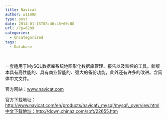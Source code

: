 ```yaml
---
title: Navicat
author: w1100n
type: post
date: 2014-01-15T05:46:45+00:00
url: /?p=6209
categories:
  - Uncategorized
tags:
  - Database

---
```

一套适用于MySQL数据库系统地图形化数据库管理、报告以及监控的工具。新版本具有高性能的、具有商业智能的、强大的备份功能，此外还有许多的改进。含简体中文文件。

官方网站：www.navicat.com

官方下载地址：http://www.navicat.com/en/products/navicat\_mysql/mysql\_overview.html中文下载地址：http://down.chinaz.com/soft/22655.htm